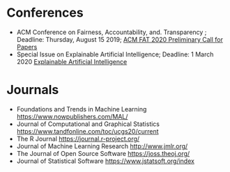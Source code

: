 # Conferences 

* ACM Conference on Fairness, Accountability, and. Transparency ; Deadline: Thursday, August 15 2019; [ACM FAT 2020 Preliminary Call for Papers](https://fatconference.org/2020/callforpapers.html)
* Special Issue on Explainable Artificial Intelligence; Deadline: 1 March 2020 [Explainable Artificial Intelligence](https://github.com/mi2-warsaw/MI2DataLab_Seminarium/tree/master/Conferences)


# Journals

* Foundations and Trends in Machine Learning https://www.nowpublishers.com/MAL/
* Journal of Computational and Graphical Statistics https://www.tandfonline.com/toc/ucgs20/current
* The R Journal https://journal.r-project.org/
* Journal of Machine Learning Research http://www.jmlr.org/
* The Journal of Open Source Software https://joss.theoj.org/
* Journal of Statistical Software https://www.jstatsoft.org/index
